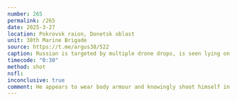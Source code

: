 ```yaml
---
number: 265
permalink: /265
date: 2025-3-27
location: Pokrovsk raion, Donetsk oblast
unit: 38th Marine Brigade
source: https://t.me/argus38/522
caption: Russian is targeted by multiple drone drops, is seen lying on the ground and shooting himself in the heart twice, eventually appears dead
timecode: "0:30"
method: shot
nsfl: 
inconclusive: true
comment: He appears to wear body armour and knowingly shoot himself in protected area, probably in an attempt to deceive drone operator.
---
```

<script async src="https://telegram.org/js/telegram-widget.js?22" data-telegram-post="argus38/522" data-width="100%"></script>